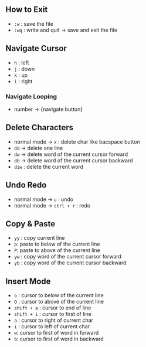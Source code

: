 ## How to Exit
- `:w` : save the file
- `:wq` : write and quit -> save and exit the file

## Navigate Cursor
- `h` : left
- `j` :  down
- `k` : up
- `l` : right

### Navigate Looping
- number -> {navigate button}

## Delete Characters
- normal mode -> `x` : delete char like bacspace button
- `dd` -> delete one line
- `dw` -> delete word of the current cursor forward
- `db` -> delete word of the current cursor backward
- `diw` : delete the current word

## Undo Redo
- normal mode -> `u` : undo
- normal mode -> `ctrl + r` : redo

## Copy & Paste
- `yy` : copy current line
- `p`: paste to below of the current line
- `P`: paste to above of the current line
- `yw` : copy word of the current cursor forward
- `yb` : copy word of the current cursor backward


## Insert Mode
- `o` : cursor to below of the current line
- `O` : cursor to above of the current line
- `shift + a` : cursor to end of line
- `shift + i` : cursor to first of line
- `a` : cursor to right of current char
- `i` : cursor to left of current char
- `w`: cursor to first of word in forward
- `b`: cursor to first of word in backward